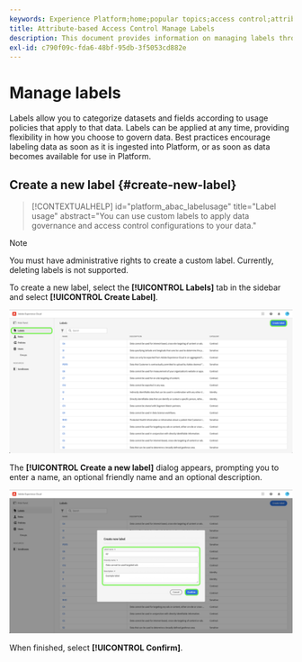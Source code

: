 ```yaml
---
keywords: Experience Platform;home;popular topics;access control;attribute-based access control;ABAC
title: Attribute-based Access Control Manage Labels
description: This document provides information on managing labels through the Permissions interface in Adobe Experience Cloud
exl-id: c790f09c-fda6-48bf-95db-3f5053cd882e
---
```

# Manage labels

Labels allow you to categorize datasets and fields according to usage policies that apply to that data. Labels can be applied at any time, providing flexibility in how you choose to govern data. Best practices encourage labeling data as soon as it is ingested into Platform, or as soon as data becomes available for use in Platform.

## Create a new label {#create-new-label}

>[!CONTEXTUALHELP]
>id="platform_abac_labelusage"
>title="Label usage"
>abstract="You can use custom labels to apply data governance and access control configurations to your data."

>[!NOTE]
>
>You must have administrative rights to create a custom label. Currently, deleting labels is not supported.

To create a new label, select the **[!UICONTROL Labels]** tab in the sidebar and select **[!UICONTROL Create Label]**.

![flac-new-label](../../images/flac-ui/create-label.png)

The **[!UICONTROL Create a new label]** dialog appears, prompting you to enter a name, an optional friendly name and an optional description.

![new-label-info](../../images/flac-ui/new-label-info.png)

When finished, select **[!UICONTROL Confirm]**.
